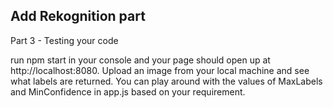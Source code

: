 ## Add Rekognition part

Part 3 - Testing your code

run npm start in your console and your page should open up at http://localhost:8080. Upload an image from your local machine and see what labels are returned. You can play around with the values of MaxLabels and MinConfidence in app.js based on your requirement.
